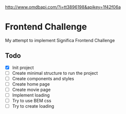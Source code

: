 http://www.omdbapi.com/?i=tt3896198&apikey=1f42f06a


# Frontend Challenge

My attempt to implement Significa Frontend Challenge


## Todo

- [x] Init project
- [ ] Create minimal structure to run the project
- [ ] Create components and styles
- [ ] Create home page
- [ ] Create movie page
- [ ] Implement loading
- [ ] Try to use BEM css
- [ ] Try to create loading
